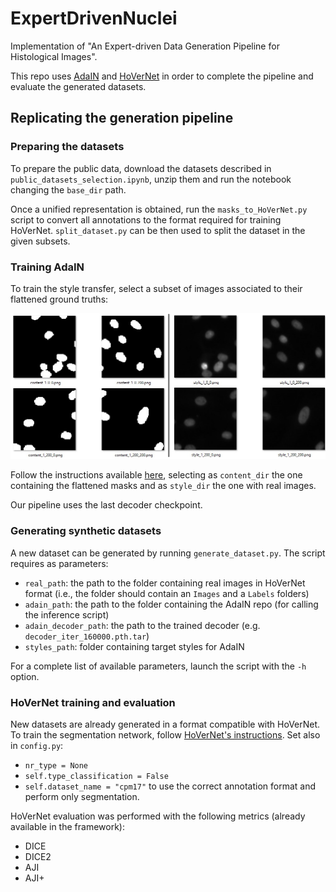 # ExpertDrivenNuclei

Implementation of "An Expert-driven Data Generation Pipeline for Histological Images".

This repo uses [AdaIN](https://github.com/naoto0804/pytorch-AdaIN/) and [HoVerNet](https://github.com/vqdang/hover_net) in order to complete the pipeline and evaluate the generated datasets.

## Replicating the generation pipeline

### Preparing the datasets
To prepare the public data, download the datasets described in `public_datasets_selection.ipynb`, unzip them and run the notebook changing the `base_dir` path.

Once a unified representation is obtained, run the `masks_to_HoVerNet.py` script to convert all annotations to the format required for training HoVerNet. `split_dataset.py` can be then used to split the dataset in the given subsets.

### Training AdaIN
To train the style transfer, select a subset of images associated to their flattened ground truths:

![AdaIN training](Images/adain_training.png)

Follow the instructions available [here](https://github.com/naoto0804/pytorch-AdaIN/#train), selecting as `content_dir` the one containing the flattened masks and as `style_dir` the one with real images.

Our pipeline uses the last decoder checkpoint.

### Generating synthetic datasets
A new dataset can be generated by running `generate_dataset.py`. The script requires as parameters:
- `real_path`: the path to the folder containing real images in HoVerNet format (i.e., the folder should contain an `Images` and a `Labels` folders)
- `adain_path`: the path to the folder containing the AdaIN repo (for calling the inference script)
- `adain_decoder_path`: the path to the trained decoder (e.g. `decoder_iter_160000.pth.tar`)
- `styles_path`: folder containing target styles for AdaIN

For a complete list of available parameters, launch the script with the `-h` option.

### HoVerNet training and evaluation
New datasets are already generated in a format compatible with HoVerNet. To train the segmentation network, follow [HoVerNet's instructions](https://github.com/vqdang/hover_net#training). Set also in `config.py`:
- `nr_type = None`
- `self.type_classification = False` 
- `self.dataset_name = "cpm17"`
to use the correct annotation format and perform only segmentation.

HoVerNet evaluation was performed with the following metrics (already available in the framework):
- DICE
- DICE2
- AJI
- AJI+